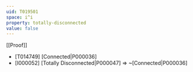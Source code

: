 ```yaml
---
uid: T019501
space: i^i
property: totally-disconnected
value: false
---
```

[[Proof]]

* [T014749] [Connected|P000036]
* [I000052] [Totally Disconnected|P000047] => ~[Connected|P000036]

